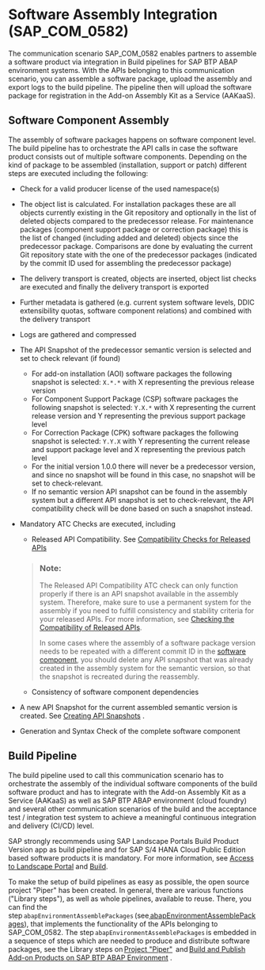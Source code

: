 <!-- loio26b8df5435c649aa8ea7b3688ad5bb0a -->

# Software Assembly Integration \(SAP\_COM\_0582\)

The communication scenario SAP\_COM\_0582 enables partners to assemble a software product via integration in Build pipelines for SAP BTP ABAP environment systems. With the APIs belonging to this communication scenario, you can assemble a software package, upload the assembly and export logs to the build pipeline. The pipeline then will upload the software package for registration in the Add-on Assembly Kit as a Service \(AAKaaS\).



<a name="loio26b8df5435c649aa8ea7b3688ad5bb0a__section_lrp_rxv_x2c"/>

## Software Component Assembly

The assembly of software packages happens on software component level. The build pipeline has to orchestrate the API calls in case the software product consists out of multiple software components. Depending on the kind of package to be assembled \(installation, support or patch\) different steps are executed including the following:

-   Check for a valid producer license of the used namespace\(s\)
-   The object list is calculated. For installation packages these are all objects currently existing in the Git repository and optionally in the list of deleted objects compared to the predecessor release. For maintenance packages \(component support package or correction package\) this is the list of changed \(including added and deleted\) objects since the predecessor package. Comparisons are done by evaluating the current Git repository state with the one of the predecessor packages \(indicated by the commit ID used for assembling the predecessor package\)
-   The delivery transport is created, objects are inserted, object list checks are executed and finally the delivery transport is exported
-   Further metadata is gathered \(e.g. current system software levels, DDIC extensibility quotas, software component relations\) and combined with the delivery transport
-   Logs are gathered and compressed
-   The API Snapshot of the predecessor semantic version is selected and set to check relevant \(if found\)
    -   For add-on installation \(AOI\) software packages the following snapshot is selected: `X.*.*` with X representing the previous release version
    -   For Component Support Package \(CSP\) software packages the following snapshot is selected: `Y.X.*` with X representing the current release version and Y representing the previous support package level
    -   For Correction Package \(CPK\) software packages the following snapshot is selected: `Y.Y.X` with Y representing the current release and support package level and X representing the previous patch level
    -   For the initial version 1.0.0 there will never be a predecessor version, and since no snapshot will be found in this case, no snapshot will be set to check-relevant.
    -   If no semantic version API snapshot can be found in the assembly system but a different API snapshot is set to check-relevant, the API compatibility check will be done based on such a snapshot instead.

-   Mandatory ATC Checks are executed, including

    -   Released API Compatibility. See [Compatibility Checks for Released APIs](https://help.sap.com/doc/abapdocu_cp_index_htm/CLOUD/en-US/abenrestricted_apis_atc_compa.html)

    > ### Note:  
    > The Released API Compatibility ATC check can only function properly if there is an API snapshot available in the assembly system. Therefore, make sure to use a permanent system for the assembly if you need to fulfill consistency and stability criteria for your released APIs. For more information, see [Checking the Compatibility of Released APIs](https://help.sap.com/docs/abap-cloud/abap-development-tools-user-guide/checking-compatibility-of-released-apis).
    > 
    > In some cases where the assembly of a software package version needs to be repeated with a different commit ID in the [software component](https://help.sap.com/docs/btp/sap-business-technology-platform/software-components?version=Cloud), you should delete any API snapshot that was already created in the assembly system for the semantic version, so that the snapshot is recreated during the reassembly.

    -   Consistency of software component dependencies

-   A new API Snapshot for the current assembled semantic version is created. See [Creating API Snapshots](https://help.sap.com/docs/sap-btp-abap-environment/abap-environment/creating-api-snapshots?version=Cloud) .

-   Generation and Syntax Check of the complete software component



<a name="loio26b8df5435c649aa8ea7b3688ad5bb0a__section_znc_cty_y2c"/>

## Build Pipeline

The build pipeline used to call this communication scenario has to orchestrate the assembly of the individual software components of the build software product and has to integrate with the Add-on Assembly Kit as a Service \(AAKaaS\) as well as SAP BTP ABAP environment \(cloud foundry\) and several other communication scenarios of the build and the acceptance test / integration test system to achieve a meaningful continuous integration and delivery \(CI/CD\) level.

SAP strongly recommends using SAP Landscape Portals Build Product Version app as build pipeline and for SAP S/4 HANA Cloud Public Edition based software products it is mandatory. For more information, see [Access to Landscape Portal](https://help.sap.com/docs/sap-btp-abap-environment/abap-environment/access-to-landscape-portal?version=Cloud) and [Build](https://help.sap.com/docs/sap-btp-abap-environment/abap-environment/build?version=Cloud).

To make the setup of build pipelines as easy as possible, the open source project "Piper" has been created. In general, there are various functions \("Library steps"\), as well as whole pipelines, available to reuse. There, you can find the step `abapEnvironmentAssemblePackages` \(see[ abapEnvironmentAssemblePackages](https://www.project-piper.io/steps/abapEnvironmentAssemblePackages/)\), that implements the functionality of the APIs belonging to SAP\_COM\_0582. The step `abapEnvironmentAssemblePackages` is embedded in a sequence of steps which are needed to produce and distribute software packages, see the Library steps on [Project "Piper"](https://www.project-piper.io/)  and [Build and Publish Add-on Products on SAP BTP ABAP Environment](https://www.project-piper.io/scenarios/abapEnvironmentAddons/) .

